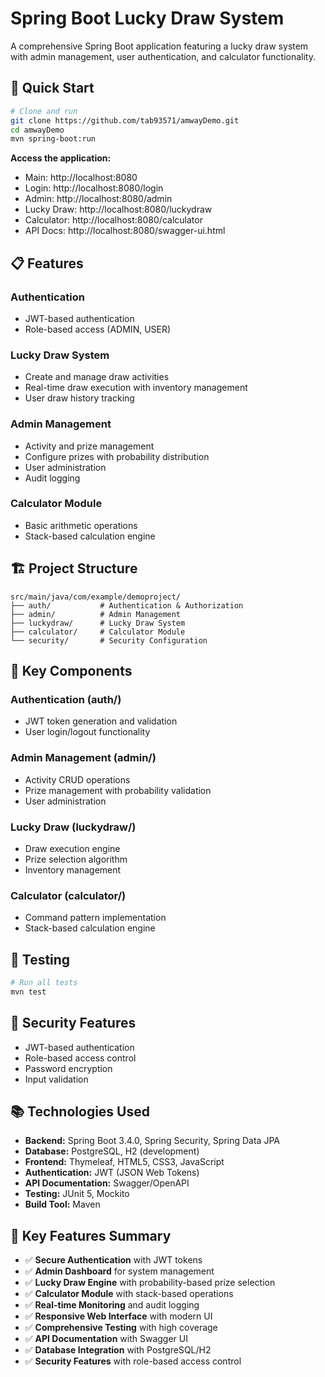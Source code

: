 # Spring Boot Lucky Draw System

A comprehensive Spring Boot application featuring a lucky draw system with admin management, user authentication, and calculator functionality.

## 🚀 Quick Start

```bash
# Clone and run
git clone https://github.com/tab93571/amwayDemo.git
cd amwayDemo
mvn spring-boot:run
```

**Access the application:**
- Main: http://localhost:8080
- Login: http://localhost:8080/login
- Admin: http://localhost:8080/admin
- Lucky Draw: http://localhost:8080/luckydraw
- Calculator: http://localhost:8080/calculator
- API Docs: http://localhost:8080/swagger-ui.html

## 📋 Features

### **Authentication**
- JWT-based authentication
- Role-based access (ADMIN, USER)

### **Lucky Draw System**
- Create and manage draw activities
- Real-time draw execution with inventory management
- User draw history tracking

### **Admin Management**
- Activity and prize management
- Configure prizes with probability distribution
- User administration
- Audit logging

### **Calculator Module**
- Basic arithmetic operations
- Stack-based calculation engine

## 🏗️ Project Structure

```
src/main/java/com/example/demoproject/
├── auth/           # Authentication & Authorization
├── admin/          # Admin Management
├── luckydraw/      # Lucky Draw System
├── calculator/     # Calculator Module
└── security/       # Security Configuration
```

## 🔧 Key Components

### **Authentication (auth/)**
- JWT token generation and validation
- User login/logout functionality

### **Admin Management (admin/)**
- Activity CRUD operations
- Prize management with probability validation
- User administration

### **Lucky Draw (luckydraw/)**
- Draw execution engine
- Prize selection algorithm
- Inventory management

### **Calculator (calculator/)**
- Command pattern implementation
- Stack-based calculation engine

## 🧪 Testing

```bash
# Run all tests
mvn test
```


## 🔐 Security Features

- JWT-based authentication
- Role-based access control
- Password encryption
- Input validation

## 📚 Technologies Used

- **Backend:** Spring Boot 3.4.0, Spring Security, Spring Data JPA
- **Database:** PostgreSQL, H2 (development)
- **Frontend:** Thymeleaf, HTML5, CSS3, JavaScript
- **Authentication:** JWT (JSON Web Tokens)
- **API Documentation:** Swagger/OpenAPI
- **Testing:** JUnit 5, Mockito
- **Build Tool:** Maven

## 🎯 Key Features Summary

- ✅ **Secure Authentication** with JWT tokens
- ✅ **Admin Dashboard** for system management
- ✅ **Lucky Draw Engine** with probability-based prize selection
- ✅ **Calculator Module** with stack-based operations
- ✅ **Real-time Monitoring** and audit logging
- ✅ **Responsive Web Interface** with modern UI
- ✅ **Comprehensive Testing** with high coverage
- ✅ **API Documentation** with Swagger UI
- ✅ **Database Integration** with PostgreSQL/H2
- ✅ **Security Features** with role-based access control 